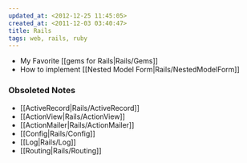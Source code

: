 ```yaml
---
updated_at: <2012-12-25 11:45:05>
created_at: <2011-12-03 03:40:47>
title: Rails
tags: web, rails, ruby
---
```


- My Favorite [[gems for Rails|Rails/Gems]]
- How to implement [[Nested Model Form|Rails/NestedModelForm]]

### Obsoleted Notes ##

- [[ActiveRecord|Rails/ActiveRecord]]
- [[ActionView|Rails/ActionView]]
- [[ActionMailer|Rails/ActionMailer]]
- [[Config|Rails/Config]]
- [[Log|Rails/Log]]
- [[Routing|Rails/Routing]]

